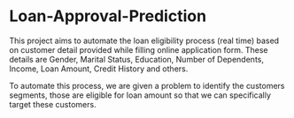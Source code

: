 # Loan-Approval-Prediction

This project aims to automate the loan eligibility process (real time) 
based on customer detail provided while filling online application form. 
These details are Gender, Marital Status, Education, Number of Dependents, 
Income, Loan Amount, Credit History and others. 

To automate this process, we are given a problem to identify the customers segments, 
those are eligible for loan amount so that we can specifically target these customers.
